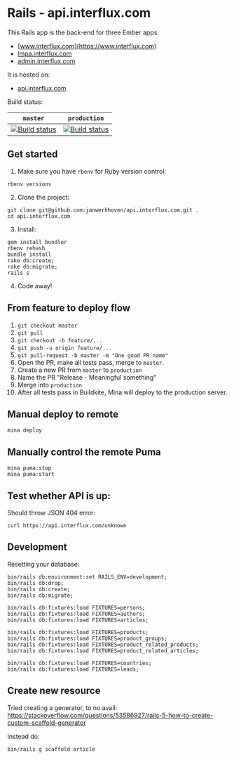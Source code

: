 # Rails - api.interflux.com

This Rails app is the back-end for three Ember apps:

- [www.interflux.com](https://www.interflux.com)
- [lmpa.interflux.com](https://lmpa.interflux.com)
- [admin.interflux.com](https://admin.interflux.com)

It is hosted on:

- [api.interflux.com](https://api.interflux.com)

Build status:

| `master`                                                                                                                                                                  | `production`                                                                                                                                                                  |
| ------------------------------------------------------------------------------------------------------------------------------------------------------------------------- | ----------------------------------------------------------------------------------------------------------------------------------------------------------------------------- |
| [![Build status](https://badge.buildkite.com/feec3c1bb9d5fa10832931944a2af6a98fa4d2225c3b002045.svg?branch=master)](https://buildkite.com/nabu/api-dot-interflux-dot-com) | [![Build status](https://badge.buildkite.com/feec3c1bb9d5fa10832931944a2af6a98fa4d2225c3b002045.svg?branch=production)](https://buildkite.com/nabu/api-dot-interflux-dot-com) |

## Get started

1.  Make sure you have `rbenv` for Ruby version control:

```
rbenv versions
```

2.  Clone the project:

```
git clone git@github.com:janwerkhoven/api.interflux.com.git .
cd api.interflux.com
```

3.  Install:

```
gem install bundler
rbenv rehash
bundle install
rake db:create;
rake db:migrate;
rails s
```

4.  Code away!

## From feature to deploy flow

1.  `git checkout master`
2.  `git pull`
3.  `git checkout -b feature/...`
4.  `git push -u origin feature/...`
5.  `git pull-request -b master -m "One good PR name"`
6.  Open the PR, make all tests pass, merge to `master`.
7.  Create a new PR from `master` to `production`
8.  Name the PR "Release - Meaningful something"
9.  Merge into `production`
10. After all tests pass in Buildkite, Mina will deploy to the production server.

## Manual deploy to remote

```
mina deploy
```

## Manually control the remote Puma

```
mina puma:stop
mina puma:start
```

## Test whether API is up:

Should throw JSON 404 error:

```
curl https://api.interflux.com/unknown
```

## Development

Resetting your database:

```
bin/rails db:environment:set RAILS_ENV=development;
bin/rails db:drop;
bin/rails db:create;
bin/rails db:migrate;

bin/rails db:fixtures:load FIXTURES=persons;
bin/rails db:fixtures:load FIXTURES=authors;
bin/rails db:fixtures:load FIXTURES=articles;

bin/rails db:fixtures:load FIXTURES=products;
bin/rails db:fixtures:load FIXTURES=product_groups;
bin/rails db:fixtures:load FIXTURES=product_related_products;
bin/rails db:fixtures:load FIXTURES=product_related_articles;

bin/rails db:fixtures:load FIXTURES=countries;
bin/rails db:fixtures:load FIXTURES=leads;
```

## Create new resource

Tried creating a generator, to no avail:
https://stackoverflow.com/questions/53586927/rails-5-how-to-create-custom-scaffold-generator

Instead do:

```
bin/rails g scaffold article
```
